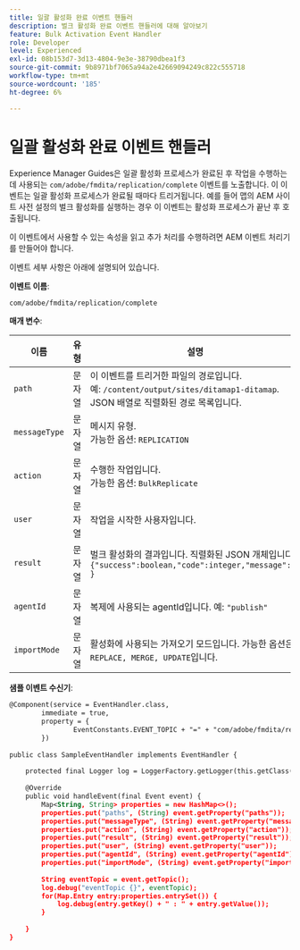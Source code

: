 ```yaml
---
title: 일괄 활성화 완료 이벤트 핸들러
description: 벌크 활성화 완료 이벤트 핸들러에 대해 알아보기
feature: Bulk Activation Event Handler
role: Developer
level: Experienced
exl-id: 08b153d7-3d13-4804-9e3e-38790dbea1f3
source-git-commit: 9b8971bf7065a94a2e42669094249c822c555718
workflow-type: tm+mt
source-wordcount: '185'
ht-degree: 6%

---
```


# 일괄 활성화 완료 이벤트 핸들러

Experience Manager Guides은 일괄 활성화 프로세스가 완료된 후 작업을 수행하는 데 사용되는 `com/adobe/fmdita/replication/complete` 이벤트를 노출합니다. 이 이벤트는 일괄 활성화 프로세스가 완료될 때마다 트리거됩니다. 예를 들어 맵의 AEM 사이트 사전 설정의 벌크 활성화를 실행하는 경우 이 이벤트는 활성화 프로세스가 끝난 후 호출됩니다.

이 이벤트에서 사용할 수 있는 속성을 읽고 추가 처리를 수행하려면 AEM 이벤트 처리기를 만들어야 합니다.

이벤트 세부 사항은 아래에 설명되어 있습니다.

**이벤트 이름**:

```
com/adobe/fmdita/replication/complete 
```

**매개 변수**:

| 이름 | 유형 | 설명 |
|----|----|-----------|
| `path` | 문자열 | 이 이벤트를 트리거한 파일의 경로입니다. <br> 예: `/content/output/sites/ditamap1-ditamap`. <br> JSON 배열로 직렬화된 경로 목록입니다. |
| `messageType` | 문자열 | 메시지 유형. <br>가능한 옵션: `REPLICATION` |
| `action` | 문자열 | 수행한 작업입니다. <br>가능한 옵션: `BulkReplicate` |
| `user` | 문자열 | 작업을 시작한 사용자입니다. |
| `result` | 문자열 | 벌크 활성화의 결과입니다. 직렬화된 JSON 개체입니다. <br>`{"success":boolean,"code":integer,"message":"" }` |
| `agentId` | 문자열 | 복제에 사용되는 agentId입니다. 예: `"publish"` |
| `importMode` | 문자열 | 활성화에 사용되는 가져오기 모드입니다. 가능한 옵션은 <br>`REPLACE, MERGE, UPDATE`입니다. |


**샘플 이벤트 수신기**:

```XML
@Component(service = EventHandler.class,
        immediate = true,
        property = {
                EventConstants.EVENT_TOPIC + "=" + "com/adobe/fmdita/replication/complete",
        })
 
public class SampleEventHandler implements EventHandler {
 
    protected final Logger log = LoggerFactory.getLogger(this.getClass());
 
    @Override
    public void handleEvent(final Event event) {
        Map<String, String> properties = new HashMap<>();
        properties.put("paths", (String) event.getProperty("paths"));
        properties.put("messageType", (String) event.getProperty("messageType"));
        properties.put("action", (String) event.getProperty("action"));
        properties.put("result", (String) event.getProperty("result"));
        properties.put("user", (String) event.getProperty("user"));
        properties.put("agentId", (String) event.getProperty("agentId"));
        properties.put("importMode", (String) event.getProperty("importMode"));
 
        String eventTopic = event.getTopic();
        log.debug("eventTopic {}", eventTopic);
        for(Map.Entry entry:properties.entrySet()) {
            log.debug(entry.getKey() + " : " + entry.getValue());
        }
 
    }
}
```
